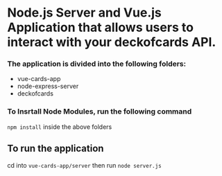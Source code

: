 # Node.js Server and Vue.js Application that allows users to interact with your deckofcards API.


### The application is divided into the following folders:
  - vue-cards-app
  - node-express-server
  - deckofcards


### To Insrtall Node Modules, run the following command  
  `npm install` inside the above folders

 ## To run the application
 cd into `vue-cards-app/server` then run `node server.js`
  
